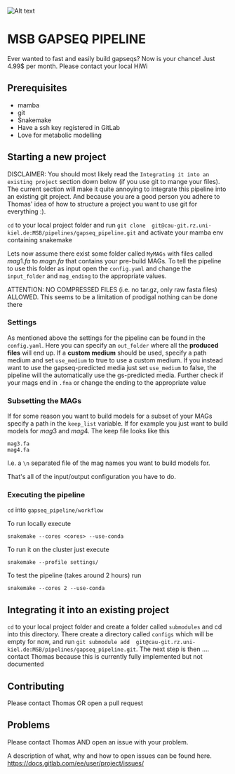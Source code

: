 
![Alt text](https://i.kym-cdn.com/photos/images/newsfeed/000/016/809/rtfm.jpg?1318992465)

# MSB GAPSEQ PIPELINE
Ever wanted to fast and easily build gapseqs? Now is your chance! Just 4.99$ per month. Please contact your local HiWi



## Prerequisites 
* mamba
* git
* Snakemake
* Have a ssh key registered in GitLab
* Love for metabolic modelling 

## Starting a new project
DISCLAIMER: You should most likely read the `Integrating it into an existing project` section down below (if you use git to mange your files). The current section will make it quite annoying to integrate this pipeline into an existing git project. And because you are a good person you adhere to Thomas' idea of how to structure a project you want to use git for everything :).


`cd` to your local project folder and run `git clone  git@cau-git.rz.uni-kiel.de:MSB/pipelines/gapseq_pipeline.git` and activate your mamba env containing snakemake

Lets now assume there exist some folder called `MyMAGs` with files called $mag1.fa$ to $magn.fa$ that contains your pre-build MAGs.
To tell the pipeline to use this folder as input open the `config.yaml` and change the `input_folder` and `mag_ending` to the appropriate values. 

ATTENTION: NO COMPRESSED FILES (i.e. no tar.gz, only raw fasta files) ALLOWED. This seems to be a limitation of prodigal nothing can be done there

### Settings 

As mentioned above the settings for the pipeline can be found in the `config.yaml`.
Here you can specify an `out_folder` where all the **produced files** will end up.
If a **custom medium** should be used, specify a path  medium and set `use_medium` to true to use a custom medium.
If you instead want to use the gapseq-predicted media just set `use_medium` to false, the pipeline will the automatically use the gs-predicted media.
Further check if your mags end in `.fna` or change the ending to the appropriate value

### Subsetting the MAGs
If for some reason you want to build models for a subset of your MAGs specify a path in the `keep_list` variable. If for example you just want to build models for $mag3$ and $mag4$. The keep file looks like this
```
mag3.fa
mag4.fa
``` 
I.e. a `\n` separated file of the mag names you want to build models for.

That's all of the input/output configuration you have to do.

### Executing the pipeline 
`cd` into `gapseq_pipeline/workflow`

To run locally execute
```
snakemake --cores <cores> --use-conda
```

To run it on the cluster just execute
```
snakemake --profile settings/
```

To test the pipeline (takes around 2 hours) run
```
snakemake --cores 2 --use-conda
```

## Integrating it into an existing project
`cd` to your local project folder and create a folder called `submodules` and cd into this directory. There create a directory called `configs` which will be empty for now,
and run `git submodule add  git@cau-git.rz.uni-kiel.de:MSB/pipelines/gapseq_pipeline.git`.
The next step is then .... contact Thomas because this is currently fully implemented but not documented



## Contributing 

Please contact Thomas OR open a pull request 

## Problems

Please contact Thomas AND open an issue with your problem.

A description of what, why and how to open issues can be found here.
https://docs.gitlab.com/ee/user/project/issues/



